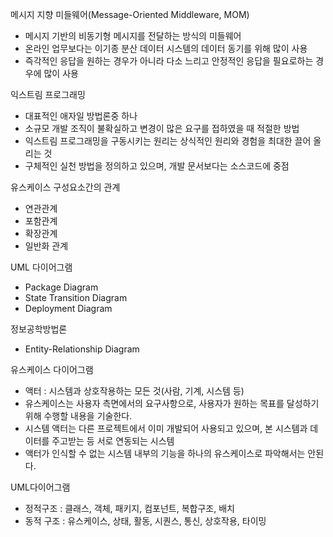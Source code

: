 메시지 지향 미들웨어(Message-Oriented Middleware, MOM)
- 메시지 기반의 비동기형 메시지를 전달하는 방식의 미들웨어
- 온라인 업무보다는 이기종 분산 데이터 시스템의 데이터 동기를 위해 많이 사용
- 즉각적인 응답을 원하는 경우가 아니라 다소 느리고 안정적인 응답을 필요로하는 경우에 많이 사용

익스트림 프로그래밍
- 대표적인 애자일 방법론중 하나
- 소규모 개발 조직이 불확실하고 변경이 많은 요구를 접하였을 때 적절한 방법
- 익스트림 프로그래밍을 구동시키는 원리는 상식적인 원리와 경험을 최대한 끌어 올리는 것
- 구체적인 실천 방법을 정의하고 있으며, 개발 문서보다는 소스코드에 중점

유스케이스 구성요소간의 관계
- 연관관계
- 포함관계
- 확장관계
- 일반화 관계

UML 다이어그램
- Package Diagram
- State Transition Diagram
- Deployment Diagram

정보공학방법론
- Entity-Relationship Diagram

유스케이스 다이어그램
- 액터 : 시스템과 상호작용하는 모든 것(사람, 기계, 시스템 등)
- 유스케이스는 사용자 측면에서의 요구사항으로, 사용자가 원하는 목표를 달성하기 위해 수행할 내용을 기술한다.
- 시스템 액터는 다른 프로젝트에서 이미 개발되어 사용되고 있으며, 본 시스템과 데이터를 주고받는 등 서로 연동되는 시스템
- 액터가 인식할 수 없는 시스템 내부의 기능을 하나의 유스케이스로 파악해서는 안된다.

UML다이어그램
- 정적구조 : 클래스, 객체, 패키지, 컴포넌트, 복합구조, 배치
- 동적 구조 : 유스케이스, 상태, 활동, 시퀀스, 통신, 상호작용, 타이밍

